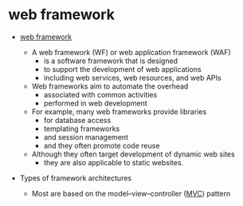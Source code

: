 # web framework

- [web framework](https://en.wikipedia.org/wiki/Web_framework)

     - A web framework (WF) or web application framework (WAF)
          - is a software framework that is designed
          - to support the development of web applications
          - including web services, web resources, and web APIs
     - Web frameworks aim to automate the overhead
          - associated with common activities
          - performed in web development
     - For example, many web frameworks provide libraries
          - for database access
          - templating frameworks
          - and session management
          - and they often promote code reuse
     - Although they often target development of dynamic web sites
          - they are also applicable to static websites.

- Types of framework architectures
     - Most are based on the model–view–controller ([MVC](MVC)) pattern
